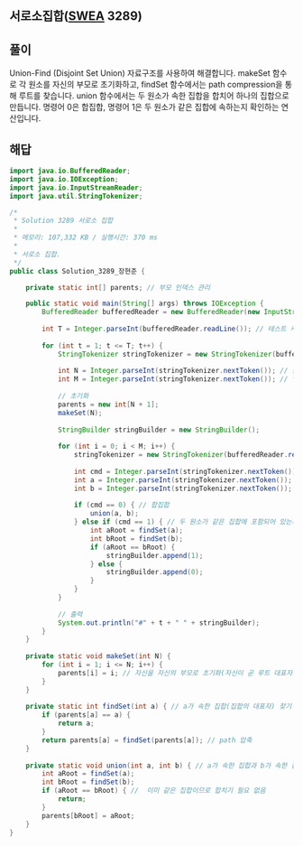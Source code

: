 ## 서로소집합([SWEA](https://swexpertacademy.com/main/code/problem/problemDetail.do?contestProbId=AV7nu4fcZh8CFAXW) 3289)

## 풀이

Union-Find (Disjoint Set Union) 자료구조를 사용하여 해결합니다. makeSet 함수로 각 원소를 자신의 부모로 초기화하고, findSet 함수에서는 path compression을 통해 루트를 찾습니다. union 함수에서는 두 원소가 속한 집합을 합치어 하나의 집합으로 만듭니다. 명령어 0은 합집합, 명령어 1은 두 원소가 같은 집합에 속하는지 확인하는 연산입니다.

## 해답

```java
import java.io.BufferedReader;
import java.io.IOException;
import java.io.InputStreamReader;
import java.util.StringTokenizer;

/*
 * Solution 3289 서로소 집합
 * 
 * 메모리: 107,332 KB / 실행시간: 370 ms
 * 
 * 서로소 집합.
 */
public class Solution_3289_장현준 {

	private static int[] parents; // 부모 인덱스 관리

	public static void main(String[] args) throws IOException {
		BufferedReader bufferedReader = new BufferedReader(new InputStreamReader(System.in));
		
		int T = Integer.parseInt(bufferedReader.readLine()); // 테스트 케이스의 수
		
		for (int t = 1; t <= T; t++) {
			StringTokenizer stringTokenizer = new StringTokenizer(bufferedReader.readLine());
			
			int N = Integer.parseInt(stringTokenizer.nextToken()); // 원소의 개수
			int M = Integer.parseInt(stringTokenizer.nextToken()); // 연산의 개수
			
			// 초기화
			parents = new int[N + 1];
			makeSet(N);
			
			StringBuilder stringBuilder = new StringBuilder();
			
			for (int i = 0; i < M; i++) {
				stringTokenizer = new StringTokenizer(bufferedReader.readLine());
				
				int cmd = Integer.parseInt(stringTokenizer.nextToken()); // 연산
				int a = Integer.parseInt(stringTokenizer.nextToken());
				int b = Integer.parseInt(stringTokenizer.nextToken());
				
				if (cmd == 0) { // 합집합
					union(a, b);
				} else if (cmd == 1) { // 두 원소가 같은 집합에 포함되어 있는지를 확인하는 연산
					int aRoot = findSet(a);
					int bRoot = findSet(b);
					if (aRoot == bRoot) {
						stringBuilder.append(1);
					} else {
						stringBuilder.append(0);
					}
				}
			}
			
			// 출력
			System.out.println("#" + t + " " + stringBuilder);
		}
	}
	
	private static void makeSet(int N) { 
		for (int i = 1; i <= N; i++) {
			parents[i] = i; // 자신을 자신의 부모로 초기화(자신이 곧 루트 대표자가 됨)
		}
	}
	
	private static int findSet(int a) { // a가 속한 집합(집합의 대표자) 찾기
		if (parents[a] == a) {
			return a;
		}
		return parents[a] = findSet(parents[a]); // path 압축
	}
	
	private static void union(int a, int b) { // a가 속한 집합과 b가 속한 집합 합치기
		int aRoot = findSet(a);
		int bRoot = findSet(b);
		if (aRoot == bRoot) { //  이미 같은 집합이므로 합치기 필요 없음
			return;
		}
		parents[bRoot] = aRoot;
	}
}
```
